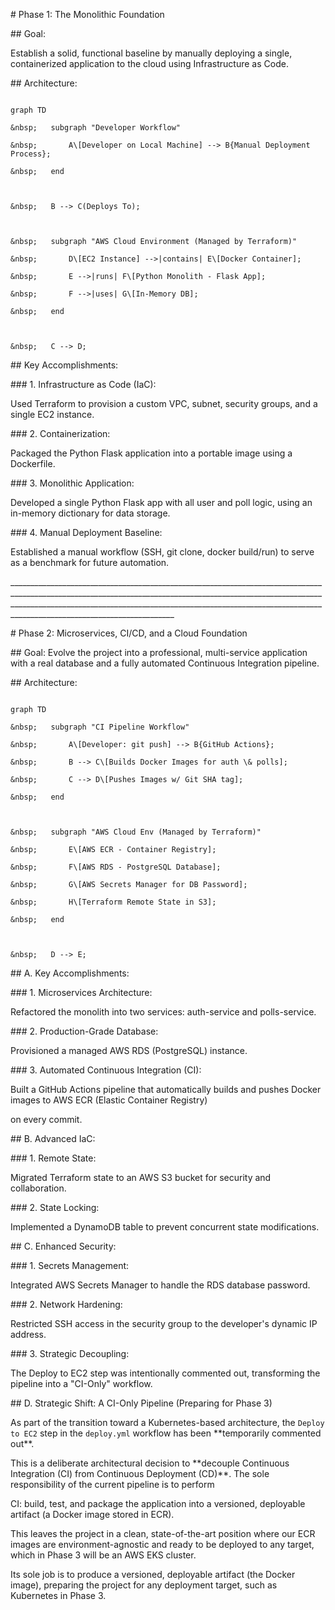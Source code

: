 \# Phase 1: The Monolithic Foundation



\## Goal: 

Establish a solid, functional baseline by manually deploying a single, containerized application to the cloud using Infrastructure as Code.



\## Architecture:

```mermaid

graph TD

&nbsp;   subgraph "Developer Workflow"

&nbsp;       A\[Developer on Local Machine] --> B{Manual Deployment Process};

&nbsp;   end



&nbsp;   B --> C(Deploys To);



&nbsp;   subgraph "AWS Cloud Environment (Managed by Terraform)"

&nbsp;       D\[EC2 Instance] -->|contains| E\[Docker Container];

&nbsp;       E -->|runs| F\[Python Monolith - Flask App];

&nbsp;       F -->|uses| G\[In-Memory DB];

&nbsp;   end



&nbsp;   C --> D;

```

\## Key Accomplishments:

\### 1. Infrastructure as Code (IaC): 

Used Terraform to provision a custom VPC, subnet, security groups, and a single EC2 instance.

\### 2. Containerization: 

Packaged the Python Flask application into a portable image using a Dockerfile.

\### 3. Monolithic Application: 

Developed a single Python Flask app with all user and poll logic, using an in-memory dictionary for data storage.

\### 4. Manual Deployment Baseline: 

Established a manual workflow (SSH, git clone, docker build/run) to serve as a benchmark for future automation.

\_\_\_\_\_\_\_\_\_\_\_\_\_\_\_\_\_\_\_\_\_\_\_\_\_\_\_\_\_\_\_\_\_\_\_\_\_\_\_\_\_\_\_\_\_\_\_\_\_\_\_\_\_\_\_\_\_\_\_\_\_\_\_\_\_\_\_\_\_\_\_\_\_\_\_\_\_\_\_\_\_\_\_\_\_\_\_\_\_\_\_\_\_\_\_\_\_\_\_\_\_\_\_\_\_\_\_\_\_\_\_\_\_\_\_\_\_\_\_\_\_\_\_\_\_\_\_\_\_\_\_\_\_\_\_\_\_\_\_\_\_\_\_\_\_\_\_\_\_\_\_\_\_\_\_\_\_\_\_\_\_\_\_\_\_\_\_\_\_\_\_\_\_\_\_\_\_\_\_\_\_\_\_\_\_\_\_\_\_\_\_\_\_\_\_\_\_\_\_\_\_\_\_\_\_\_\_\_\_\_\_\_\_\_\_\_\_\_\_\_\_\_\_\_\_\_\_\_\_\_\_\_\_\_\_\_\_\_\_\_\_\_\_\_\_\_\_\_\_\_\_\_\_\_\_\_\_\_\_\_\_\_\_\_\_\_\_\_\_\_\_\_\_\_\_



\# Phase 2: Microservices, CI/CD, and a Cloud Foundation

\## Goal: Evolve the project into a professional, multi-service application with a real database and a fully automated Continuous Integration pipeline.

\## Architecture:

```mermaid

graph TD

&nbsp;   subgraph "CI Pipeline Workflow"

&nbsp;       A\[Developer: git push] --> B{GitHub Actions};

&nbsp;       B --> C\[Builds Docker Images for auth \& polls];

&nbsp;       C --> D\[Pushes Images w/ Git SHA tag];

&nbsp;   end



&nbsp;   subgraph "AWS Cloud Env (Managed by Terraform)"

&nbsp;       E\[AWS ECR - Container Registry];

&nbsp;       F\[AWS RDS - PostgreSQL Database];

&nbsp;       G\[AWS Secrets Manager for DB Password];

&nbsp;       H\[Terraform Remote State in S3];

&nbsp;   end



&nbsp;   D --> E;

```

\## A. Key Accomplishments:

\### 1. Microservices Architecture: 

Refactored the monolith into two services: auth-service and polls-service.

\### 2. Production-Grade Database: 

Provisioned a managed AWS RDS (PostgreSQL) instance.

\### 3. Automated Continuous Integration (CI): 

Built a GitHub Actions pipeline that automatically builds and pushes Docker images to AWS ECR (Elastic Container Registry) 

on every commit.



\## B. Advanced IaC:

\### 1. Remote State: 

Migrated Terraform state to an AWS S3 bucket for security and collaboration.

\### 2. State Locking: 

Implemented a DynamoDB table to prevent concurrent state modifications.



\## C. Enhanced Security:

\### 1. Secrets Management: 

Integrated AWS Secrets Manager to handle the RDS database password.

\### 2. Network Hardening: 

Restricted SSH access in the security group to the developer's dynamic IP address.

\### 3. Strategic Decoupling: 

The Deploy to EC2 step was intentionally commented out, transforming the pipeline into a "CI-Only" workflow. 



\## D. Strategic Shift: A CI-Only Pipeline (Preparing for Phase 3)

As part of the transition toward a Kubernetes-based architecture, the `Deploy to EC2` step in the `deploy.yml` workflow has been \*\*temporarily commented out\*\*.



This is a deliberate architectural decision to \*\*decouple Continuous Integration (CI) from Continuous Deployment (CD)\*\*. The sole responsibility of the current pipeline is to perform 

CI: build, test, and package the application into a versioned, deployable artifact (a Docker image stored in ECR).

This leaves the project in a clean, state-of-the-art position where our ECR images are environment-agnostic and ready to be deployed to any target, which in Phase 3 will be an AWS EKS cluster. 

Its sole job is to produce a versioned, deployable artifact (the Docker image), preparing the project for any deployment target, such as Kubernetes in Phase 3.



